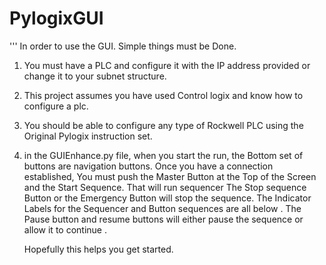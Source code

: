 # PylogixGUI
''' In order to use the GUI. Simple things must be Done.
1.  You must have a PLC and configure it with the IP address provided or change it to your subnet structure.
2.  This project assumes you have used Control logix and know how to configure a plc.
3.  You should be able to configure any type of Rockwell PLC using the Original Pylogix instruction set.
4.  in the GUIEnhance.py file, when you start the run, the Bottom set of buttons are navigation buttons. Once you have a connection
    established, You must push the Master Button at the Top of the Screen and the Start Sequence.  That will run sequencer
    The Stop sequence Button or the Emergency Button will stop the sequence.  The Indicator Labels for the Sequencer and Button
    sequences are all below .  The Pause button and resume buttons will either pause the sequence or allow it to continue . 
    
    Hopefully this helps you get started.
